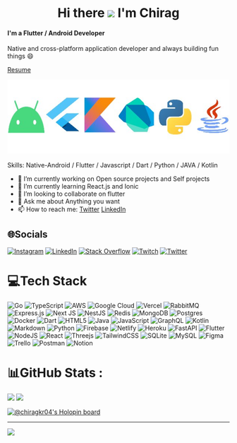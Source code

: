 <h1 align="center">Hi there <img src="https://emojigraph.org/media/apple/moai_1f5ff.png" width="30px"> I'm Chirag </h1>

#### I'm a Flutter / Android Developer
Native and cross-platform application developer and always building fun things 😄

[Resume](https://docs.google.com/document/d/1GVdfTEE1pWiqRq0mXFx_W7Xe6E60BvM2ZsgfAe_aHwQ/edit?usp=sharing)

![](https://raw.githubusercontent.com/ChiragKr04/ChiragKr04/main/Web_Photo_Editor.jpg)

Skills: Native-Android / Flutter / Javascript / Dart / Python / JAVA / Kotlin

- 🔭 I’m currently working on Open source projects and Self projects 
- 🌱 I’m currently learning React.js and Ionic
- 👯 I’m looking to collaborate on flutter 
- 💬 Ask me about Anything you want 
- 📫 How to reach me: [Twitter](https://twitter.com/ChiragKr04) [LinkedIn](https://www.linkedin.com/in/chirag-bargoojar-41330816b/)

## 🌐Socials
[![Instagram](https://img.shields.io/badge/Instagram-%23E4405F.svg?logo=Instagram&logoColor=white)](https://instagram.com/chiragkr04) [![LinkedIn](https://img.shields.io/badge/LinkedIn-%230077B5.svg?logo=linkedin&logoColor=white)](https://linkedin.com/in/chirag-bargoojar-41330816b) [![Stack Overflow](https://img.shields.io/badge/-Stackoverflow-FE7A16?logo=stack-overflow&logoColor=white)](https://stackoverflow.com/users/11855654) [![Twitch](https://img.shields.io/badge/Twitch-%239146FF.svg?logo=Twitch&logoColor=white)](https://twitch.tv/Chirag_04) [![Twitter](https://img.shields.io/badge/Twitter-%231DA1F2.svg?logo=Twitter&logoColor=white)](https://twitter.com/ChiragKr04) 

# 💻Tech Stack
![Go](https://img.shields.io/badge/go-%2300ADD8.svg?style=for-the-badge&logo=go&logoColor=white) ![TypeScript](https://img.shields.io/badge/typescript-%23007ACC.svg?style=for-the-badge&logo=typescript&logoColor=white) ![AWS](https://img.shields.io/badge/AWS-%23FF9900.svg?style=for-the-badge&logo=amazon-aws&logoColor=white) ![Google Cloud](https://img.shields.io/badge/GoogleCloud-%234285F4.svg?style=for-the-badge&logo=google-cloud&logoColor=white) ![Vercel](https://img.shields.io/badge/vercel-%23000000.svg?style=for-the-badge&logo=vercel&logoColor=white) ![RabbitMQ](https://img.shields.io/badge/rabbitmq-FF6600?style=for-the-badge&logo=rabbitmq&logoColor=white) ![Express.js](https://img.shields.io/badge/express.js-%23404d59.svg?style=for-the-badge&logo=express&logoColor=%2361DAFB) ![Next JS](https://img.shields.io/badge/Next-black?style=for-the-badge&logo=next.js&logoColor=white) ![NestJS](https://img.shields.io/badge/nestjs-%23E0234E.svg?style=for-the-badge&logo=nestjs&logoColor=white) ![Redis](https://img.shields.io/badge/redis-%23DD0031.svg?style=for-the-badge&logo=redis&logoColor=white) ![MongoDB](https://img.shields.io/badge/MongoDB-%234ea94b.svg?style=for-the-badge&logo=mongodb&logoColor=white) ![Postgres](https://img.shields.io/badge/postgres-%23316192.svg?style=for-the-badge&logo=postgresql&logoColor=white) ![Docker](https://img.shields.io/badge/docker-%230db7ed.svg?style=for-the-badge&logo=docker&logoColor=white) ![Dart](https://img.shields.io/badge/dart-%230175C2.svg?style=for-the-badge&logo=dart&logoColor=white) ![HTML5](https://img.shields.io/badge/html5-%23E34F26.svg?style=for-the-badge&logo=html5&logoColor=white) ![Java](https://img.shields.io/badge/java-%23ED8B00.svg?style=for-the-badge&logo=java&logoColor=white) ![JavaScript](https://img.shields.io/badge/javascript-%23323330.svg?style=for-the-badge&logo=javascript&logoColor=%23F7DF1E) ![GraphQL](https://img.shields.io/badge/graphql-DE33A6?style=for-the-badge&logo=graphql&logoColor=white) ![Kotlin](https://img.shields.io/badge/kotlin-%230095D5.svg?style=for-the-badge&logo=kotlin&logoColor=white) ![Markdown](https://img.shields.io/badge/markdown-%23000000.svg?style=for-the-badge&logo=markdown&logoColor=white) ![Python](https://img.shields.io/badge/python-3670A0?style=for-the-badge&logo=python&logoColor=ffdd54) ![Firebase](https://img.shields.io/badge/firebase-%23039BE5.svg?style=for-the-badge&logo=firebase) ![Netlify](https://img.shields.io/badge/netlify-%23000000.svg?style=for-the-badge&logo=netlify&logoColor=#00C7B7) ![Heroku](https://img.shields.io/badge/heroku-%23430098.svg?style=for-the-badge&logo=heroku&logoColor=white) ![FastAPI](https://img.shields.io/badge/FastAPI-005571?style=for-the-badge&logo=fastapi) ![Flutter](https://img.shields.io/badge/Flutter-%2302569B.svg?style=for-the-badge&logo=Flutter&logoColor=white) ![NodeJS](https://img.shields.io/badge/node.js-6DA55F?style=for-the-badge&logo=node.js&logoColor=white) ![React](https://img.shields.io/badge/react-%2320232a.svg?style=for-the-badge&logo=react&logoColor=%2361DAFB) ![Threejs](https://img.shields.io/badge/threejs-black?style=for-the-badge&logo=three.js&logoColor=white) ![TailwindCSS](https://img.shields.io/badge/tailwindcss-%2338B2AC.svg?style=for-the-badge&logo=tailwind-css&logoColor=white) ![SQLite](https://img.shields.io/badge/sqlite-%2307405e.svg?style=for-the-badge&logo=sqlite&logoColor=white) ![MySQL](https://img.shields.io/badge/mysql-%2300f.svg?style=for-the-badge&logo=mysql&logoColor=white) 	![Figma](https://img.shields.io/badge/figma-%23F24E1E.svg?style=for-the-badge&logo=figma&logoColor=white) ![Trello](https://img.shields.io/badge/Trello-%23026AA7.svg?style=for-the-badge&logo=Trello&logoColor=white) ![Postman](https://img.shields.io/badge/Postman-FF6C37?style=for-the-badge&logo=postman&logoColor=white) ![Notion](https://img.shields.io/badge/Notion-%23000000.svg?style=for-the-badge&logo=notion&logoColor=white)
# 📊GitHub Stats :
<p width="100%">
    <img width="42%" src="https://github-readme-stats.vercel.app/api/top-langs/?username=ChiragKr04&theme=dark&hide_border=false&include_all_commits=false&count_private=false&layout=compact">
    <img width="49%" src="https://github-readme-streak-stats.herokuapp.com/?user=ChiragKr04&theme=dark&hide_border=false">
</p>

[![@chiragkr04's Holopin board](https://holopin.me/chiragkr04)](https://holopin.io/@chiragkr04)

---
[![](https://visitcount.itsvg.in/api?id=ChiragKr04&icon=7&color=8)](https://visitcount.itsvg.in)

